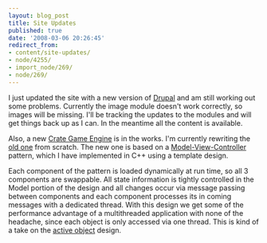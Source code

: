 ```yaml
---
layout: blog_post
title: Site Updates
published: true
date: '2008-03-06 20:26:45'
redirect_from:
- content/site-updates/
- node/4255/
- import_node/269/
- node/269/
---
```


I just updated the site with a new version of [Drupal](http://drupal.org/) and am still working out some problems. Currently the image module doesn't work correctly, so images will be missing. I'll be tracking the updates to the modules and will get things back up as I can. In the meantime all the content is available. 

Also, a new [Crate Game Engine](http://crategameengine.googlecode.com/) is in the works. I'm currently rewriting the [old one](http://sourceforge.net/projects/emptycrate) from scratch. The new one is based on a [Model-View-Controller](http://en.wikipedia.org/wiki/Model-view-controller) pattern, which I have implemented in C++ using a template design. 

Each component of the pattern is loaded dynamically at run time, so all 3 components are swappable. All state information is tightly controlled in the Model portion of the design and all changes occur via message passing between components and each component processes its in coming messages with a dedicated thread. With this design we get some of the performance advantage of a multithreaded application with none of the headache, since each object is only accessed via one thread. This is kind of a take on the [active object](http://en.wikipedia.org/wiki/Active_Object) design.
